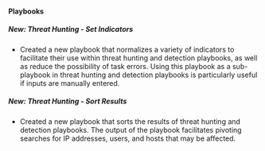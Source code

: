 
#### Playbooks
##### New: Threat Hunting - Set Indicators
- Created a new playbook that normalizes a variety of indicators to facilitate their use within threat hunting and detection playbooks, as well as reduce the possibility of task errors.
Using this playbook as a sub-playbook in threat hunting and detection playbooks is particularly useful if inputs are manually entered.
<!--The playbook removes duplications, splits each input into an array of strings, and then stores the indicators under newly created context keys.
Note that multiple search values should be separated by commas only (without spaces or any special characters e.g. 10.0.0.1,10.0.0.2).
Supported IOCs for this playbook:
- MD5
- SHA1
- SHA256
- IP Address
- URLDomain
- Registry Value
- Registry Key
- Registry Hives
- Command Line
- File Name
- Process Name
- HTTP Request Methods
- User Agent
- Port Number
- File Path
- Geolocation
- Email Address
- CIDR
- URI
-->

##### New: Threat Hunting - Sort Results
- Created a new playbook that sorts the results of threat hunting and detection playbooks. The output of the playbook facilitates pivoting searches for IP addresses, users, and hosts that may be affected.
<!--The playbook receives IPs, email addresses, and hosts provided manually or obtained by threat hunting and detection playbooks. The playbook then determines whether an object is internal or external by utilizing the internal domains, hosts regex, and internal IP ranges provided in the playbook inputs.
-->